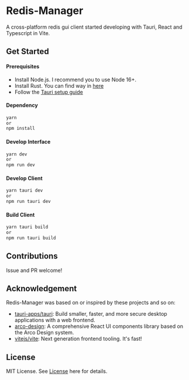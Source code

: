# Redis-Manager

A cross-platform redis gui client started developing with Tauri, React and Typescript in Vite.

## Get Started

#### Prerequisites

- Install Node.js. I recommend you to use Node 16+.
- Install Rust. You can find way in [here](https://www.rust-lang.org/tools/install)
- Follow the [Tauri setup guide](https://tauri.app/v1/guides/getting-started/prerequisites)

#### Dependency

```bash
yarn
or
npm install
```

#### Develop Interface

```bash
yarn dev
or
npm run dev
```

#### Develop Client

```bash
yarn tauri dev
or
npm run tauri dev
```

#### Build Client

```bash
yarn tauri build
or
npm run tauri build
```

## Contributions

Issue and PR welcome!

## Acknowledgement

Redis-Manager was based on or inspired by these projects and so on:

- [tauri-apps/tauri](https://github.com/tauri-apps/tauri): Build smaller, faster, and more secure desktop applications with a web frontend.
- [arco-design](https://github.com/arco-design): A comprehensive React UI components library based on the Arco Design system.
- [vitejs/vite](https://github.com/vitejs/vite): Next generation frontend tooling. It's fast!

## License

MIT License. See [License](https://github.com/kurisu994/Redis-Manager/blob/main/LICENSE) here for details.
